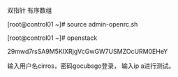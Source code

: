 双指针
有序数组

[root@control01 ~]# source admin-openrc.sh

[root@control01 ~]# openstack

29mwd7rsSA9M5KIXRjgVcGwGW7USMZOcURM0EHeY

输入用户名cirros，密码gocubsgo登录， 输入ip a进行测试。